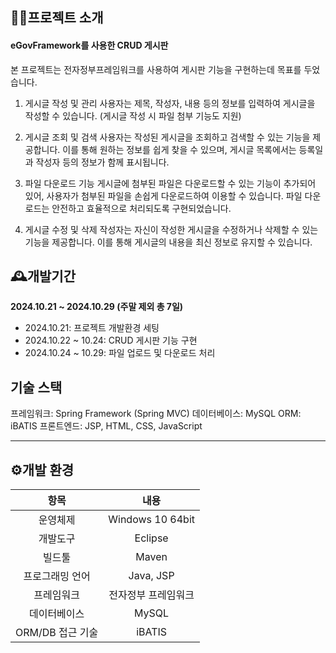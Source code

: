 ## 👨‍🏫프로젝트 소개
#### eGovFramework를 사용한 CRUD 게시판

본 프로젝트는 전자정부프레임워크를 사용하여 게시판 기능을 구현하는데 목표를 두었습니다.

1. 게시글 작성 및 관리
사용자는 제목, 작성자, 내용 등의 정보를 입력하여 게시글을 작성할 수 있습니다. (게시글 작성 시 파일 첨부 기능도 지원)

2. 게시글 조회 및 검색
사용자는 작성된 게시글을 조회하고 검색할 수 있는 기능을 제공합니다. 이를 통해 원하는 정보를 쉽게 찾을 수 있으며, 게시글 목록에서는 등록일과 작성자 등의 정보가 함께 표시됩니다.

3. 파일 다운로드 기능
게시글에 첨부된 파일은 다운로드할 수 있는 기능이 추가되어 있어, 사용자가 첨부된 파일을 손쉽게 다운로드하여 이용할 수 있습니다. 파일 다운로드는 안전하고 효율적으로 처리되도록 구현되었습니다.

4. 게시글 수정 및 삭제
작성자는 자신이 작성한 게시글을 수정하거나 삭제할 수 있는 기능을 제공합니다. 이를 통해 게시글의 내용을 최신 정보로 유지할 수 있습니다.

## 🕰️개발기간
**2024.10.21 ~ 2024.10.29 (주말 제외 총 7일)**
- 2024.10.21: 프로젝트 개발환경 세팅
- 2024.10.22 ~ 10.24: CRUD 게시판 기능 구현
- 2024.10.24 ~ 10.29: 파일 업로드 및 다운로드 처리

## 기술 스택
프레임워크: Spring Framework (Spring MVC)
데이터베이스: MySQL
ORM: iBATIS
프론트엔드: JSP, HTML, CSS, JavaScript

---

## ⚙️개발 환경
| **항목**          | **내용**                   |
|:-----------------:|:---------------------------:|
| 운영체제          | Windows 10 64bit            |
| 개발도구          | Eclipse                     |
| 빌드툴            | Maven                       |
| 프로그래밍 언어    | Java, JSP                  |
| 프레임워크        | 전자정부 프레임워크         |
| 데이터베이스      | MySQL                       |
|ORM/DB 접근 기술   | iBATIS                      |
